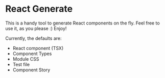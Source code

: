 # React Generate

This is a handy tool to generate React components on the fly. Feel free to use
it, as you please :) Enjoy!

Currently, the defaults are:

- React component (TSX)
- Component Types
- Module CSS
- Test file
- Component Story
